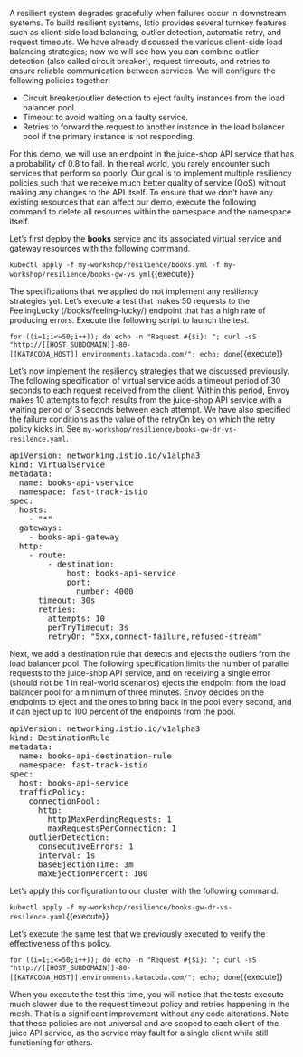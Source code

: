 A resilient system degrades gracefully when failures occur in downstream systems. To build resilient systems, Istio provides several turnkey features such as client-side load balancing, outlier detection, automatic retry, and request timeouts. We have already discussed the various client-side load balancing strategies; now we will see how you can combine outlier detection (also called circuit breaker), request timeouts, and retries to ensure reliable communication between services. We will configure the following policies together:

- Circuit breaker/outlier detection to eject faulty instances from the load balancer pool.
- Timeout to avoid waiting on a faulty service.
- Retries to forward the request to another instance in the load balancer pool if the primary instance is not responding.

For this demo, we will use an endpoint in the juice-shop API service that has a probability of 0.8 to fail. In the real world, you rarely encounter such services that perform so poorly. Our goal is to implement multiple resiliency policies such that we receive much better quality of service (QoS) without making any changes to the API itself. To ensure that we don’t have any existing resources that can affect our demo, execute the following command to delete all resources within the namespace and the namespace itself.

Let’s first deploy the **books** service and its associated virtual service and gateway resources with the following command.

`kubectl apply -f my-workshop/resilience/books.yml -f my-workshop/resilience/books-gw-vs.yml`{{execute}}

The specifications that we applied do not implement any resiliency strategies yet. Let’s execute a test that makes 50 requests to the FeelingLucky (/books/feeling-lucky/) endpoint that has a high rate of producing errors. Execute the following script to launch the test.

`for ((i=1;i<=50;i++)); do echo -n "Request #{$i}: "; curl -sS "http://[[HOST_SUBDOMAIN]]-80-[[KATACODA_HOST]].environments.katacoda.com/"; echo; done`{{execute}}

Let’s now implement the resiliency strategies that we discussed previously. The following specification of virtual service adds a timeout period of 30 seconds to each request received from the client. Within this period, Envoy makes 10 attempts to fetch results from the juice-shop API service with a waiting period of 3 seconds between each attempt. We have also specified the failure conditions as the value of the retryOn key on which the retry policy kicks in. See `my-workshop/resilience/books-gw-dr-vs-resilence.yaml`.

<pre>
apiVersion: networking.istio.io/v1alpha3
kind: VirtualService
metadata:
  name: books-api-vservice
  namespace: fast-track-istio
spec:
  hosts:
    - "*"
  gateways:
    - books-api-gateway
  http:
    - route:
        - destination:
            host: books-api-service
            port:
              number: 4000
      timeout: 30s
      retries:
        attempts: 10
        perTryTimeout: 3s
        retryOn: "5xx,connect-failure,refused-stream"
</pre>

Next, we add a destination rule that detects and ejects the outliers from the load balancer pool. The following specification limits the number of parallel requests to the juice-shop API service, and on receiving a single error (should not be 1 in real-world scenarios) ejects the endpoint from the load balancer pool for a minimum of three minutes. Envoy decides on the endpoints to eject and the ones to bring back in the pool every second, and it can eject up to 100 percent of the endpoints from the pool.

<pre>
apiVersion: networking.istio.io/v1alpha3
kind: DestinationRule
metadata:
  name: books-api-destination-rule
  namespace: fast-track-istio
spec:
  host: books-api-service
  trafficPolicy:
    connectionPool:
      http:
        http1MaxPendingRequests: 1
        maxRequestsPerConnection: 1
    outlierDetection:
      consecutiveErrors: 1
      interval: 1s
      baseEjectionTime: 3m
      maxEjectionPercent: 100
</pre>

Let’s apply this configuration to our cluster with the following command.

`kubectl apply -f my-workshop/resilience/books-gw-dr-vs-resilence.yaml`{{execute}}

Let’s execute the same test that we previously executed to verify the effectiveness of this policy.

`for ((i=1;i<=50;i++)); do echo -n "Request #{$i}: "; curl -sS "http://[[HOST_SUBDOMAIN]]-80-[[KATACODA_HOST]].environments.katacoda.com/"; echo; done`{{execute}}

When you execute the test this time, you will notice that the tests execute much slower due to the request timeout policy and retries happening in the mesh. That is a significant improvement without any code alterations. Note that these policies are not universal and are scoped to each client of the juice API service, as the service may fault for a single client while still functioning for others.
